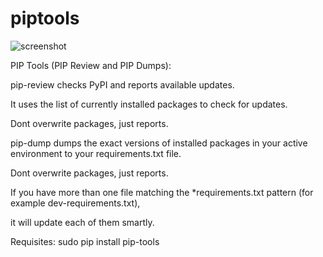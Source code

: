 piptools
========


![screenshot](https://lh5.googleusercontent.com/-sOH64QoYLjo/Umj_jHDJ9aI/AAAAAAAADvE/nRVRYMwFmOk/w997-h722-no/temp.jpg)


PIP Tools (PIP Review and PIP Dumps):

pip-review checks PyPI and reports available updates. 

It uses the list of currently installed packages to check for updates. 

Dont overwrite packages, just reports. 


pip-dump dumps the exact versions of installed packages in your active environment to your requirements.txt file. 

Dont overwrite packages, just reports. 

If you have more than one file matching the *requirements.txt pattern (for example dev-requirements.txt), 

it will update each of them smartly. 


Requisites: sudo pip install pip-tools
